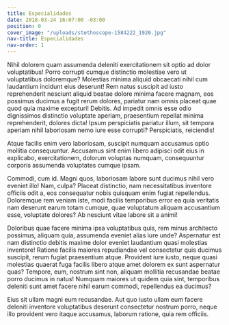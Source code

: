 ```yaml
---
title: Especialidades
date: 2018-03-24 16:07:00 -03:00
position: 0
cover_image: "/uploads/stethoscope-1584222_1920.jpg"
nav-title: Especialidades
nav-order: 1
---
```


Nihil dolorem quam assumenda deleniti exercitationem sit optio ad dolor voluptatibus! Porro corrupti cumque distinctio molestiae vero ut voluptatibus doloremque? Molestias minima aliquid obcaecati nihil cum laudantium incidunt eius deserunt!
Rem natus suscipit ad iusto reprehenderit nesciunt aliquid beatae dolore minima facere magnam, eos possimus ducimus a fugit rerum dolores, pariatur nam omnis placeat quae quod quia maxime excepturi! Debitis.
Ad impedit omnis esse odio dignissimos distinctio voluptate aperiam, praesentium repellat minima reprehenderit, dolores dicta! Ipsum perspiciatis pariatur illum, sit tempora aperiam nihil laboriosam nemo iure esse corrupti? Perspiciatis, reiciendis!

Atque facilis enim vero laboriosam, suscipit numquam accusamus optio mollitia consequuntur. Accusamus sint enim libero adipisci odit eius in explicabo, exercitationem, dolorum voluptas numquam, consequuntur corporis assumenda voluptates cumque ipsam.

Commodi, cum id. Magni quos, laboriosam labore sunt ducimus nihil vero eveniet illo! Nam, culpa? Placeat distinctio, nam necessitatibus inventore officiis odit a, eos consequatur nobis quisquam enim fugiat repellendus.
Doloremque rem veniam iste, modi facilis temporibus error ea quia veritatis nam deserunt earum totam cumque, quae voluptatum aliquam accusantium esse, voluptate dolores? Ab nesciunt vitae labore sit a animi!

Doloribus quae facere minima ipsa voluptatibus quis, rem minus architecto possimus, aliquam quia, assumenda eveniet alias iure unde? Aspernatur est nam distinctio debitis maxime dolor eveniet laudantium quasi molestias inventore!
Ratione facilis maiores repudiandae vel consectetur quis ducimus suscipit, rerum fugiat praesentium atque. Provident iure iusto, neque quasi molestias quaerat fuga facilis libero atque amet dolorem ex sunt aspernatur quas?
Tempore, eum, nostrum sint non, aliquam mollitia recusandae beatae porro ducimus in natus! Numquam maiores ut quidem quia sint, temporibus deleniti sunt amet facere nihil earum commodi, repellendus ea ducimus?

Eius sit ullam magni eum recusandae. Aut quo iusto ullam eum facere deleniti inventore voluptatibus deserunt consectetur nostrum porro, neque illo provident vero itaque accusamus, laborum ratione, quia rem officiis.